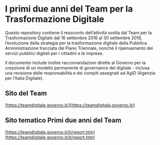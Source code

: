 # I primi due anni del Team per la Trasformazione Digitale

Questo repository contiene il resoconto dell’attività svolta dal Team per la Trasformazione Digitale dal 16 settembre 2016 al 30 settembre 2018, l’evoluzione della strategia per la trasformazione digitale della Pubblica Amministrazione tracciata dal Piano Triennale, nonché il ripensamento dei servizi pubblici digitali per i cittadini e le imprese.

Il documento include inoltre raccomandazioni dirette al Governo per la creazione di un modello permanente di governance del digitale - inclusa una revisione delle responsabilità e dei compiti assegnati ad AgID (Agenzia per l’Italia Digitale). 

## Sito del Team
[https://teamdigitale.governo.it/](https://teamdigitale.governo.it/)

## Sito tematico Primi due anni del Team
[https://teamdigitale.governo.it/it/report.htm](https://teamdigitale.governo.it/it/report.htm)


